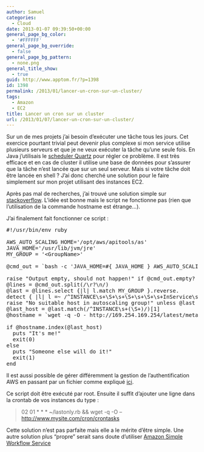 ```yaml
---
author: Samuel
categories:
  - Cloud
date: 2013-01-07 09:39:50+00:00
general_page_bg_color:
  - '#FFFFFF'
general_page_bg_override:
  - false
general_page_bg_pattern:
  - none.png
general_title_show:
  - true
guid: http://www.apptom.fr/?p=1398
id: 1398
permalink: /2013/01/lancer-un-cron-sur-un-cluster/
tags:
  - Amazon
  - EC2
title: Lancer un cron sur un cluster
url: /2013/01/07/lancer-un-cron-sur-un-cluster/
---
```


Sur un de mes projets j&#8217;ai besoin d&#8217;exécuter une tâche tous les jours. Cet exercice pourtant trivial peut devenir plus complexe si mon service utilise plusieurs serveurs et que je ne veux exécuter la tâche qu&#8217;une seule fois. En Java j&#8217;utilisais le [scheduler Quartz](http://quartz-scheduler.org/) pour régler ce problème. Il est très efficace et en cas de cluster il utilise une base de données pour s&#8217;assurer que la tâche n&#8217;est lancée que sur un seul serveur. Mais si votre tâche doit être lancée en shell ? J&#8217;ai donc cherché une solution pour le faire simplement sur mon projet utilisant des instances EC2.

Après pas mal de recherches, j&#8217;ai trouvé une solution simple sur [stackoverflow](http://stackoverflow.com/a/12623737). L&#8217;idée est bonne mais le script ne fonctionne pas (rien que l&#8217;utilisation de la commande hostname est étrange&#8230;).
  
J&#8217;ai finalement fait fonctionner ce script :

<pre name="code" class="ruby:nogutter">#!/usr/bin/env ruby

AWS_AUTO_SCALING_HOME='/opt/aws/apitools/as'
JAVA_HOME='/usr/lib/jvm/jre'
MY_GROUP = '&lt;GroupName&gt;'

@cmd_out = `bash -c 'JAVA_HOME=#{ JAVA_HOME } AWS_AUTO_SCALING_HOME=#{ AWS_AUTO_SCALING_HOME } as-describe-auto-scaling-instances -region &lt;REGION&gt; -I &lt;KEY&gt; -S &lt;SECRET&gt;'`

raise "Output empty, should not happen!" if @cmd_out.empty?
@lines = @cmd_out.split(/\r?\n/)
@last = @lines.select {|l| l.match MY_GROUP }.reverse.
detect { |l| l =~ /^INSTANCE\s+\S+\s+\S+\s+\S+\s+InService\s+HEALTHY/ }
raise "No suitable host in autoscaling group!" unless @last
@last_host = @last.match(/^INSTANCE\s+(\S+)/)[1]
@hostname = `wget -q -O - http://169.254.169.254/latest/meta-data/instance-id`

if @hostname.index(@last_host)
  puts "It's me!"
  exit(0)
else
  puts "Someone else will do it!"
  exit(1)
end</pre>

Il est aussi possible de gérer différemment la gestion de l&#8217;authentification AWS en passant par un fichier comme expliqué [ici](http://alestic.com/2010/09/aws-iam).

Ce script doit être exécuté par root. Ensuite il suffit d&#8217;ajouter une ligne dans la crontab de vos instances du type :

> 02 01 \* \* * ~/lastonly.rb && wget -q -O &#8211; http://www.mysite.com/cron/crontasks

Cette solution n&#8217;est pas parfaite mais elle a le mérite d&#8217;être simple. Une autre solution plus &#8220;propre&#8221; serait sans doute d&#8217;utiliser [Amazon Simple Workflow Service](http://aws.amazon.com/fr/swf/)